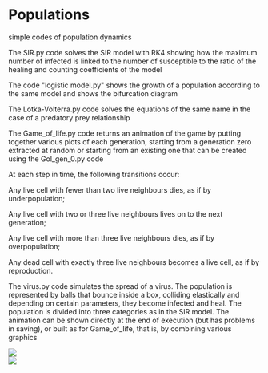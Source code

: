 # Populations
simple codes of population dynamics

The SIR.py code solves the SIR model with RK4 showing how the maximum number of infected is linked to the number of susceptible to the ratio of the healing and counting coefficients of the model

The code "logistic model.py" shows the growth of a population according to the same model and shows the bifurcation diagram

The Lotka-Volterra.py code solves the equations of the same name in the case of a predatory prey relationship

The Game_of_life.py code returns an animation of the game by putting together various plots of each generation, starting from a generation zero extracted at random or starting from an existing one that can be created using the Gol_gen_0.py code

At each step in time, the following transitions occur:

Any live cell with fewer than two live neighbours dies, as if by underpopulation;

Any live cell with two or three live neighbours lives on to the next generation;

Any live cell with more than three live neighbours dies, as if by overpopulation;

Any dead cell with exactly three live neighbours becomes a live cell, as if by reproduction.

The virus.py code simulates the spread of a virus. The population is represented by balls that bounce inside a box, colliding elastically and depending on certain parameters, they become infected and heal. The population is divided into three categories as in the SIR model. The animation can be shown directly at the end of execution (but has problems in saving), or built as for Game_of_life, that is, by combining various graphics

![](epi.gif)  
![](life.gif)
